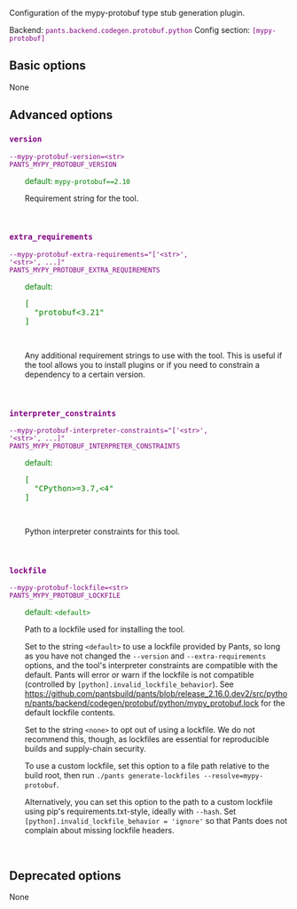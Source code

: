 
Configuration of the mypy-protobuf type stub generation plugin.

Backend: <span style="color: purple"><code>pants.backend.codegen.protobuf.python</code></span>
Config section: <span style="color: purple"><code>[mypy-protobuf]</code></span>

## Basic options

None

## Advanced options

<div style="color: purple">

### `version`

  <code>--mypy-protobuf-version=&lt;str&gt;</code><br>
  <code>PANTS_MYPY_PROTOBUF_VERSION</code><br>
</div>
<div style="padding-left: 2em;">
<span style="color: green">default: <code>mypy-protobuf==2.10</code></span>

<br>

Requirement string for the tool.
</div>
<br>

<div style="color: purple">

### `extra_requirements`

  <code>--mypy-protobuf-extra-requirements=&quot;['&lt;str&gt;', '&lt;str&gt;', ...]&quot;</code><br>
  <code>PANTS_MYPY_PROTOBUF_EXTRA_REQUIREMENTS</code><br>
</div>
<div style="padding-left: 2em;">
<span style="color: green">default: <pre>[
  "protobuf&lt;3.21"
]</pre></span>

<br>

Any additional requirement strings to use with the tool. This is useful if the tool allows you to install plugins or if you need to constrain a dependency to a certain version.
</div>
<br>

<div style="color: purple">

### `interpreter_constraints`

  <code>--mypy-protobuf-interpreter-constraints=&quot;['&lt;str&gt;', '&lt;str&gt;', ...]&quot;</code><br>
  <code>PANTS_MYPY_PROTOBUF_INTERPRETER_CONSTRAINTS</code><br>
</div>
<div style="padding-left: 2em;">
<span style="color: green">default: <pre>[
  "CPython&gt;=3.7,&lt;4"
]</pre></span>

<br>

Python interpreter constraints for this tool.
</div>
<br>

<div style="color: purple">

### `lockfile`

  <code>--mypy-protobuf-lockfile=&lt;str&gt;</code><br>
  <code>PANTS_MYPY_PROTOBUF_LOCKFILE</code><br>
</div>
<div style="padding-left: 2em;">
<span style="color: green">default: <code>&lt;default&gt;</code></span>

<br>

Path to a lockfile used for installing the tool.

Set to the string `<default>` to use a lockfile provided by Pants, so long as you have not changed the `--version` and `--extra-requirements` options, and the tool's interpreter constraints are compatible with the default. Pants will error or warn if the lockfile is not compatible (controlled by `[python].invalid_lockfile_behavior`). See https://github.com/pantsbuild/pants/blob/release_2.16.0.dev2/src/python/pants/backend/codegen/protobuf/python/mypy_protobuf.lock for the default lockfile contents.

Set to the string `<none>` to opt out of using a lockfile. We do not recommend this, though, as lockfiles are essential for reproducible builds and supply-chain security.

To use a custom lockfile, set this option to a file path relative to the build root, then run `./pants generate-lockfiles --resolve=mypy-protobuf`.

Alternatively, you can set this option to the path to a custom lockfile using pip's requirements.txt-style, ideally with `--hash`. Set `[python].invalid_lockfile_behavior = 'ignore'` so that Pants does not complain about missing lockfile headers.
</div>
<br>


## Deprecated options

None


